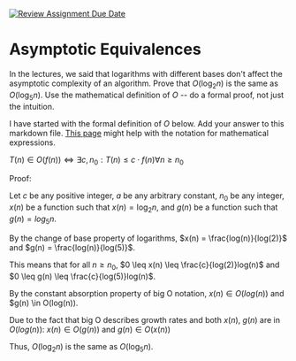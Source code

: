 [![Review Assignment Due Date](https://classroom.github.com/assets/deadline-readme-button-24ddc0f5d75046c5622901739e7c5dd533143b0c8e959d652212380cedb1ea36.svg)](https://classroom.github.com/a/fbkbKZ5N)
# Asymptotic Equivalences

In the lectures, we said that logarithms with different bases don't affect the
asymptotic complexity of an algorithm. Prove that $O(\log_{2} n)$ is the same as
$O(\log_{5} n)$. Use the mathematical definition of $O$ -- do a formal proof,
not just the intuition.

I have started with the formal definition of $O$ below. Add your answer to this
markdown file. [This
page](https://docs.github.com/en/get-started/writing-on-github/working-with-advanced-formatting/writing-mathematical-expressions)
might help with the notation for mathematical expressions.

$T(n) \in O(f(n)) \iff \exists c, n_0: T(n) \leq c \cdot f(n) \forall n \geq n_0$

Proof:

Let $c$ be any positive integer, $a$ be any arbitrary constant, $n_0$ be any integer, $x(n)$ be a function such that $x(n) = \log_{2} n$, and $g(n)$ be a function such that $g(n) = log_{5} n$.

By the change of base property of logarithms, $x(n) = \frac{log(n)}{log(2)}$ and $g(n) = \frac{log(n)}{log(5)}$.

This means that for all $n \geq n_0$, $0 \leq x(n) \leq \frac{c}{log(2)}log(n)$ and $0 \leq g(n) \leq \frac{c}{log(5)}log(n)$.

By the constant absorption property of big O notation,  $x(n) \in O(log(n))$ and $g(n) \in O(log(n)).

Due to the fact that big O describes growth rates and both $x(n)$, $g(n)$ are in $O(log(n))$: $x(n) \in O(g(n))$ and $g(n) \in O(x(n))$

Thus, $O(\log_{2} n)$ is the same as $O(\log_{5} n)$.
